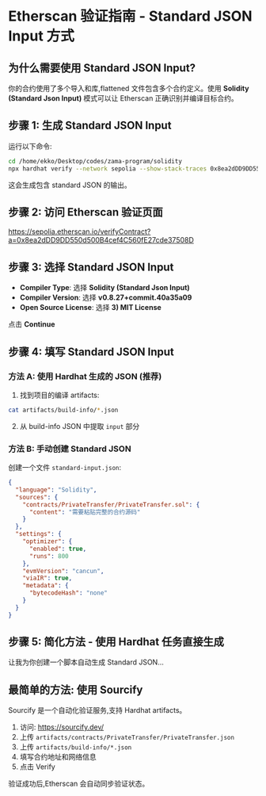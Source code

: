 # Etherscan 验证指南 - Standard JSON Input 方式

## 为什么需要使用 Standard JSON Input?

你的合约使用了多个导入和库,flattened 文件包含多个合约定义。使用 **Solidity (Standard Json Input)** 模式可以让 Etherscan 正确识别并编译目标合约。

## 步骤 1: 生成 Standard JSON Input

运行以下命令:

```bash
cd /home/ekko/Desktop/codes/zama-program/solidity
npx hardhat verify --network sepolia --show-stack-traces 0x8ea2dDD9DD550d500B4cef4C560fE27cde37508D "PrivateTransfer" > verify-output.txt 2>&1
```

这会生成包含 standard JSON 的输出。

## 步骤 2: 访问 Etherscan 验证页面

https://sepolia.etherscan.io/verifyContract?a=0x8ea2dDD9DD550d500B4cef4C560fE27cde37508D

## 步骤 3: 选择 Standard JSON Input

- **Compiler Type**: 选择 **Solidity (Standard Json Input)**
- **Compiler Version**: 选择 **v0.8.27+commit.40a35a09**
- **Open Source License**: 选择 **3) MIT License**

点击 **Continue**

## 步骤 4: 填写 Standard JSON Input

### 方法 A: 使用 Hardhat 生成的 JSON (推荐)

1. 找到项目的编译 artifacts:
```bash
cat artifacts/build-info/*.json
```

2. 从 build-info JSON 中提取 `input` 部分

### 方法 B: 手动创建 Standard JSON

创建一个文件 `standard-input.json`:

```json
{
  "language": "Solidity",
  "sources": {
    "contracts/PrivateTransfer/PrivateTransfer.sol": {
      "content": "需要粘贴完整的合约源码"
    }
  },
  "settings": {
    "optimizer": {
      "enabled": true,
      "runs": 800
    },
    "evmVersion": "cancun",
    "viaIR": true,
    "metadata": {
      "bytecodeHash": "none"
    }
  }
}
```

## 步骤 5: 简化方法 - 使用 Hardhat 任务直接生成

让我为你创建一个脚本自动生成 Standard JSON...

## 最简单的方法: 使用 Sourcify

Sourcify 是一个自动化验证服务,支持 Hardhat artifacts。

1. 访问: https://sourcify.dev/
2. 上传 `artifacts/contracts/PrivateTransfer/PrivateTransfer.json`
3. 上传 `artifacts/build-info/*.json`
4. 填写合约地址和网络信息
5. 点击 Verify

验证成功后,Etherscan 会自动同步验证状态。
